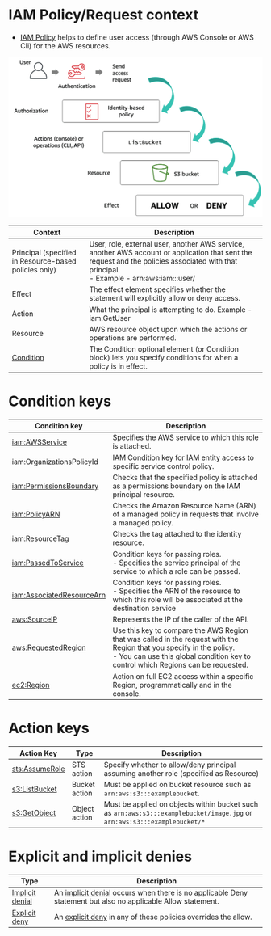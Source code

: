 # IAM Policy/Request context
- [IAM Policy](https://docs.aws.amazon.com/IAM/latest/UserGuide/access_policies.html) helps to define user access (through AWS Console or AWS Cli) for the AWS resources.

![](assets/IAM-Policy-Request-Context.png)

| Context                                                                                                  | Description                                                                                                                                                                                                              |
|----------------------------------------------------------------------------------------------------------|--------------------------------------------------------------------------------------------------------------------------------------------------------------------------------------------------------------------------|
| Principal (specified in Resource-based policies only)                                                    | User, role, external user, another AWS service, another AWS account or application that sent the request and the policies associated with that principal. <br/>- Example - arn:aws:iam::<AWS-account-ID>:user/<username> |
| Effect                                                                                                   | The effect element specifies whether the statement will explicitly allow or deny access.                                                                                                                                 |
| Action                                                                                                   | What the principal is attempting to do. Example - iam:GetUser                                                                                                                                                            |
| Resource                                                                                                 | AWS resource object upon which the actions or operations are performed.                                                                                                                                                  |
| [Condition](https://docs.aws.amazon.com/IAM/latest/UserGuide/reference_policies_elements_condition.html) | The Condition optional element (or Condition block) lets you specify conditions for when a policy is in effect.                                                                                                          |

# Condition keys

| Condition key                                                                                                                                 | Description                                                                                                                                                                                                   |
|-----------------------------------------------------------------------------------------------------------------------------------------------|---------------------------------------------------------------------------------------------------------------------------------------------------------------------------------------------------------------|
| [iam:AWSService](https://docs.aws.amazon.com/IAM/latest/UserGuide/reference_policies_iam-condition-keys.html)                                 | Specifies the AWS service to which this role is attached.                                                                                                                                                     |
| iam:OrganizationsPolicyId                                                                                                                     | IAM Condition key for IAM entity access to specific service control policy.                                                                                                                                   |
| [iam:PermissionsBoundary](https://docs.aws.amazon.com/IAM/latest/UserGuide/reference_policies_iam-condition-keys.html)                        | Checks that the specified policy is attached as a permissions boundary on the IAM principal resource.                                                                                                         |
| [iam:PolicyARN](https://docs.aws.amazon.com/IAM/latest/UserGuide/reference_policies_iam-condition-keys.html)                                  | Checks the Amazon Resource Name (ARN) of a managed policy in requests that involve a managed policy.                                                                                                          |
| iam:ResourceTag                                                                                                                               | Checks the tag attached to the identity resource.                                                                                                                                                             |
| [iam:PassedToService](https://docs.aws.amazon.com/IAM/latest/UserGuide/reference_policies_iam-condition-keys.html)                            | Condition keys for passing roles. <br/>- Specifies the service principal of the service to which a role can be passed.                                                                                        |
| [iam:AssociatedResourceArn](https://docs.aws.amazon.com/IAM/latest/UserGuide/reference_policies_iam-condition-keys.html)                      | Condition keys for passing roles. <br/>- Specifies the ARN of the resource to which this role will be associated at the destination service                                                                   |
| [aws:SourceIP](https://docs.aws.amazon.com/IAM/latest/UserGuide/reference_policies_condition-keys.html#condition-keys-sourceip)               | Represents the IP of the caller of the API.                                                                                                                                                                   |
| [aws:RequestedRegion](https://docs.aws.amazon.com/IAM/latest/UserGuide/reference_policies_condition-keys.html#condition-keys-requestedregion) | Use this key to compare the AWS Region that was called in the request with the Region that you specify in the policy. <br/>- You can use this global condition key to control which Regions can be requested. |
| [ec2:Region](https://docs.aws.amazon.com/IAM/latest/UserGuide/reference_policies_examples_ec2_region.html)                                    | Action on full EC2 access within a specific Region, programmatically and in the console.                                                                                                                      |

# Action keys

| Action Key                                                                                      | Type          | Description                                                                                                               |
|-------------------------------------------------------------------------------------------------|---------------|---------------------------------------------------------------------------------------------------------------------------|
| [sts:AssumeRole](https://docs.aws.amazon.com/STS/latest/APIReference/API_AssumeRole.html)       | STS action    | Specify whether to allow/deny principal assuming another role (specified as Resource)                                     |
| [s3:ListBucket](https://tomgregory.com/s3-bucket-access-from-the-same-and-another-aws-account/) | Bucket action | Must be applied on bucket resource such as `arn:aws:s3:::examplebucket`.                                                  |
| [s3:GetObject](https://tomgregory.com/s3-bucket-access-from-the-same-and-another-aws-account/)  | Object action | Must be applied on objects within bucket such as `arn:aws:s3:::examplebucket/image.jpg` or `arn:aws:s3:::examplebucket/*` |

# Explicit and implicit denies

| Type                                                                                                         | Description                                                                                                                                                                                               |
|--------------------------------------------------------------------------------------------------------------|-----------------------------------------------------------------------------------------------------------------------------------------------------------------------------------------------------------|
| [Implicit denial](https://docs.aws.amazon.com/IAM/latest/UserGuide/reference_policies_evaluation-logic.html) | An [implicit denial](https://docs.aws.amazon.com/IAM/latest/UserGuide/reference_policies_evaluation-logic.html) occurs when there is no applicable Deny statement but also no applicable Allow statement. |
| [Explicit deny](https://docs.aws.amazon.com/IAM/latest/UserGuide/reference_policies_evaluation-logic.html)   | An [explicit deny](https://docs.aws.amazon.com/IAM/latest/UserGuide/reference_policies_evaluation-logic.html) in any of these policies overrides the allow.                                               |

